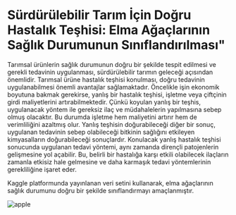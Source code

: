 # Sürdürülebilir Tarım İçin Doğru Hastalık Teşhisi: Elma Ağaçlarının Sağlık Durumunun Sınıflandırılması"


Tarımsal ürünlerin sağlık durumunun doğru bir şekilde tespit edilmesi ve gerekli tedavinin uygulanması, sürdürülebilir tarımın geleceği açısından önemlidir. Tarımsal ürüne hastalık teşhisi konulması, doğru tedavinin uygulanabilmesi önemli avantajlar sağlamaktadır. Öncelikle işin ekonomik boyutuna bakmak gerekirse, yanlış bir hastalık teşhisi, işletme veya çiftçinin girdi maliyetlerini artırabilmektedir. Çünkü koyulan yanlış bir teşhis, uygulanacak yöntem ile gereksiz ilaç ve müdahalelerin yapılmasına sebep olmuş olacaktır. Bu durumda işletme hem maliyetini artırır hem de verimliliğini azaltmış olur. Yanlış teşhisin doğurabileceği diğer bir sonuç, uygulanan tedavinin sebep olabileceği bitkinin sağlığını etkileyen kimyasalların doğurabileceği sonuçlardır. Konulacak yanlış hastalık teşhisi sonucunda uygulanan tedavi yöntemi, aynı zamanda dirençli patojenlerin gelişmesine yol açabilir. Bu, belirli bir hastalığa karşı etkili olabilecek ilaçların zamanla etkisiz hale gelmesine ve daha karmaşık tedavi yöntemlerinin gerekliliğine işaret eder.

Kaggle platformunda yayınlanan veri setini kullanarak, elma ağaçlarının sağlık durumunu doğru bir şekilde sınıflandırmayı amaçlanmıştır.

![apple](www.iasbh.tmgrup.com.tr/ebc4ce/650/344/0/104/723/484?u=https://isbh.tmgrup.com.tr/sbh/2021/09/27/ruyada-elma-agaci-gormek-ne-anlama-gelir-ruyada-agactan-elma-toplamak-ne-demek-1632733298098.jpg)
